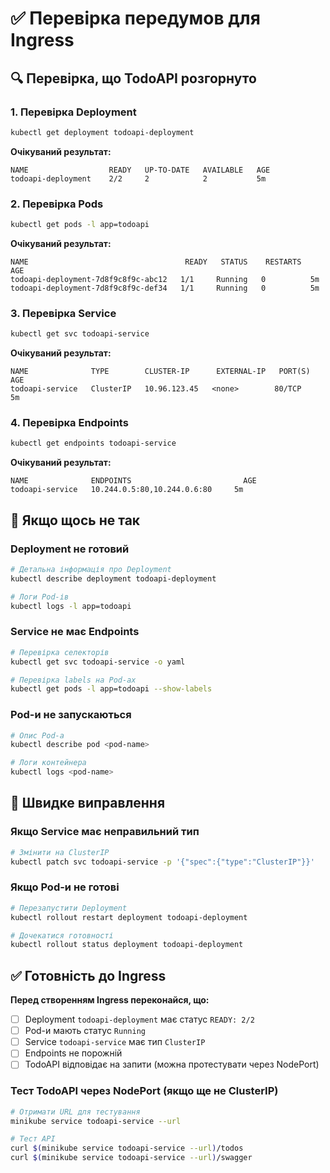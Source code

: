 # ✅ Перевірка передумов для Ingress

## 🔍 Перевірка, що TodoAPI розгорнуто

### 1. Перевірка Deployment

```bash
kubectl get deployment todoapi-deployment
```

**Очікуваний результат:**
```
NAME                  READY   UP-TO-DATE   AVAILABLE   AGE
todoapi-deployment    2/2     2            2           5m
```

### 2. Перевірка Pods

```bash
kubectl get pods -l app=todoapi
```

**Очікуваний результат:**
```
NAME                                   READY   STATUS    RESTARTS   AGE
todoapi-deployment-7d8f9c8f9c-abc12   1/1     Running   0          5m
todoapi-deployment-7d8f9c8f9c-def34   1/1     Running   0          5m
```

### 3. Перевірка Service

```bash
kubectl get svc todoapi-service
```

**Очікуваний результат:**
```
NAME              TYPE        CLUSTER-IP      EXTERNAL-IP   PORT(S)   AGE
todoapi-service   ClusterIP   10.96.123.45   <none>        80/TCP    5m
```

### 4. Перевірка Endpoints

```bash
kubectl get endpoints todoapi-service
```

**Очікуваний результат:**
```
NAME              ENDPOINTS                         AGE
todoapi-service   10.244.0.5:80,10.244.0.6:80     5m
```

## 🚨 Якщо щось не так

### Deployment не готовий

```bash
# Детальна інформація про Deployment
kubectl describe deployment todoapi-deployment

# Логи Pod-ів
kubectl logs -l app=todoapi
```

### Service не має Endpoints

```bash
# Перевірка селекторів
kubectl get svc todoapi-service -o yaml

# Перевірка labels на Pod-ах
kubectl get pods -l app=todoapi --show-labels
```

### Pod-и не запускаються

```bash
# Опис Pod-а
kubectl describe pod <pod-name>

# Логи контейнера
kubectl logs <pod-name>
```

## 🔧 Швидке виправлення

### Якщо Service має неправильний тип

```bash
# Змінити на ClusterIP
kubectl patch svc todoapi-service -p '{"spec":{"type":"ClusterIP"}}'
```

### Якщо Pod-и не готові

```bash
# Перезапустити Deployment
kubectl rollout restart deployment todoapi-deployment

# Дочекатися готовності
kubectl rollout status deployment todoapi-deployment
```

## ✅ Готовність до Ingress

**Перед створенням Ingress переконайся, що:**

- [ ] Deployment `todoapi-deployment` має статус `READY: 2/2`
- [ ] Pod-и мають статус `Running`
- [ ] Service `todoapi-service` має тип `ClusterIP`
- [ ] Endpoints не порожній
- [ ] TodoAPI відповідає на запити (можна протестувати через NodePort)

### Тест TodoAPI через NodePort (якщо ще не ClusterIP)

```bash
# Отримати URL для тестування
minikube service todoapi-service --url

# Тест API
curl $(minikube service todoapi-service --url)/todos
curl $(minikube service todoapi-service --url)/swagger
``` 